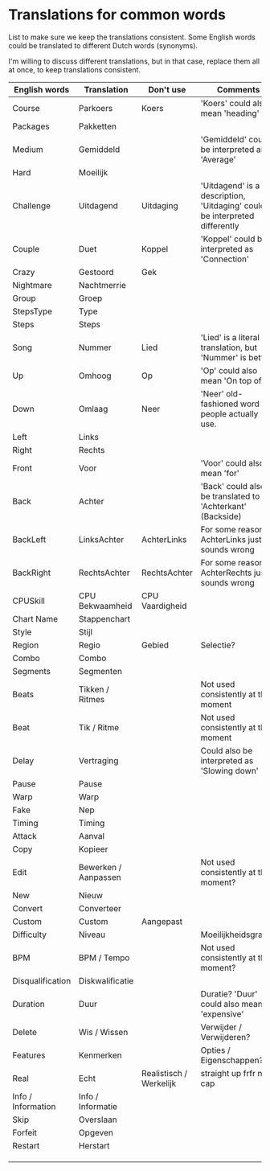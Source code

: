 # Translations for common words

List to make sure we keep the translations consistent.
Some English words could be translated to different Dutch words (synonyms).

I'm willing to discuss different translations, 
but in that case, replace them all at once, to keep translations consistent.

| English words      | Translation          | Don't use               | Comments                                                                   |
|--------------------|----------------------|-------------------------|----------------------------------------------------------------------------|
| Course             | Parkoers             | Koers                   | 'Koers' could also mean 'heading'                                          | 
| Packages           | Pakketten            |                         |                                                                            |
| Medium             | Gemiddeld            |                         | 'Gemiddeld' could be interpreted als 'Average'                             |
| Hard               | Moeilijk             |                         |                                                                            |
| Challenge          | Uitdagend            | Uitdaging               | 'Uitdagend' is a description, 'Uitdaging' could be interpreted differently |
| Couple             | Duet                 | Koppel                  | 'Koppel' could be interpreted as 'Connection'                              |
| Crazy              | Gestoord             | Gek                     |                                                                            |
| Nightmare          | Nachtmerrie          |                         |                                                                            |
| Group              | Groep                |                         |                                                                            |
| StepsType          | Type                 |                         |                                                                            |
| Steps              | Steps                |                         |                                                                            |
| Song               | Nummer               | Lied                    | 'Lied' is a literal translation, but 'Nummer' is better                    | 
| Up                 | Omhoog               | Op                      | 'Op' could also mean 'On top of'                                           |
| Down               | Omlaag               | Neer                    | 'Neer' old-fashioned word few people actually use.                         |
| Left               | Links                |                         |                                                                            |
| Right              | Rechts               |                         |                                                                            |
| Front              | Voor                 |                         | 'Voor' could also mean 'for'                                               |
| Back               | Achter               |                         | 'Back' could also be translated to 'Achterkant' (Backside)                 |
| BackLeft           | LinksAchter          | AchterLinks             | For some reason, AchterLinks just sounds wrong                             |
| BackRight          | RechtsAchter         | RechtsAchter            | For some reason, AchterRechts just sounds wrong                            |
| CPUSkill           | CPU Bekwaamheid      | CPU Vaardigheid         |                                                                            |
| Chart Name         | Stappenchart         |                         |                                                                            |
| Style              | Stijl                |                         |                                                                            |
| Region             | Regio                | Gebied                  | Selectie?                                                                  |
| Combo              | Combo                |                         |                                                                            |
| Segments           | Segmenten            |                         |                                                                            |
| Beats              | Tikken / Ritmes      |                         | Not used consistently at the moment                                        |
| Beat               | Tik / Ritme          |                         | Not used consistently at the moment                                        |
| Delay              | Vertraging           |                         | Could also be interpreted as 'Slowing down'                                |
| Pause              | Pause                |                         |                                                                            |
| Warp               | Warp                 |                         |                                                                            |
| Fake               | Nep                  |                         |                                                                            |
| Timing             | Timing               |                         |                                                                            |
| Attack             | Aanval               |                         |                                                                            |
| Copy               | Kopieer              |                         |                                                                            |
| Edit               | Bewerken / Aanpassen |                         | Not used consistently at the moment?                                       |
| New                | Nieuw                |                         |                                                                            |
| Convert            | Converteer           |                         |                                                                            |
| Custom             | Custom               | Aangepast               |                                                                            |
| Difficulty         | Niveau               |                         | Moeilijkheidsgraad?                                                        |
| BPM                | BPM / Tempo          |                         | Not used consistently at the moment?                                       |
| Disqualification   | Diskwalificatie      |                         |                                                                            |
| Duration           | Duur                 |                         | Duratie? 'Duur' could also mean 'expensive'                                |
| Delete             | Wis / Wissen         |                         | Verwijder / Verwijderen?                                                   |
| Features           | Kenmerken            |                         | Opties / Eigenschappen?                                                    |
| Real               | Echt                 | Realistisch / Werkelijk | straight up frfr no cap                                                    |
| Info / Information | Info / Informatie    |                         |                                                                            |
| Skip               | Overslaan            |                         |                                                                            |
| Forfeit            | Opgeven              |                         |                                                                            |
| Restart            | Herstart             |                         |                                                                            |
|                    |                      |                         |                                                                            |
|                    |                      |                         |                                                                            |
|                    |                      |                         |                                                                            |


